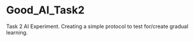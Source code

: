 # Good_AI_Task2
Task 2 AI Experiment. Creating a simple protocol to test for/create gradual learning.

